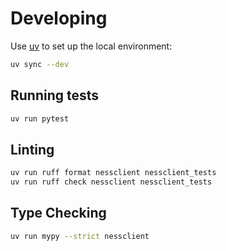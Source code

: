 # Developing
Use [uv](https://docs.astral.sh/uv/) to set up the local environment:

```sh
uv sync --dev
```

## Running tests

```sh
uv run pytest
```

## Linting

```sh
uv run ruff format nessclient nessclient_tests
uv run ruff check nessclient nessclient_tests
```

## Type Checking

```sh
uv run mypy --strict nessclient
```
